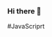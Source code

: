 ### Hi there 👋


#JavaScriprt
<!--
**MobKogoo/MobKogoo** is a ✨ _special_ ✨ repository because its `README.md` (this file) appears on your GitHub profile.

Here are some ideas to get you started:

- 🔭 I’m currently working on ... javascript React
- 🌱 I’m currently learning ...Reactjs  javascript 
- 👯 I’m looking to collaborate on ...
- 🤔 I’m looking for help with ... RactJs
- 💬 Ask me about ...
- 📫 How to reach me: ...
- 😄 Pronouns: ...
- ⚡ Fun fact: ...
-->
